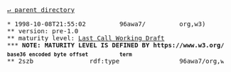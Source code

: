 <pre>
  <a href="../">&#x21b5; parent directory</a>
  
  * 1998-10-08T21:55:02&#x0009;&#x0009;96awa7/&#x0009;&#x0009;org,w3)&#x0009;&#x0009;1998/10/WD-rdf-syntax-19981008
  ** version: pre-1.0
  ** maturity level: <a href="../../../../../../../../../../q/s/∅/∅/∅/org/w3/Consortium/Process/Process-19991111/tr.html/README.md#last-call">Last Call Working Draft</a>
  *** <b>NOTE: MATURITY LEVEL IS DEFINED BY https://www.w3.org/2003/06/Process-20030618/tr.html</b>
  <sub><b>base36 encoded byte offset</b></sub>&#x0009;<sub><b>term</b></sub>
  ** 2szb&#x0009;&#x0009;rdf:type&#x0009;&#x0009;96awa7/org,w3)/1998/10/WD-rdf-syntax-19981008/2szb
</pre>
